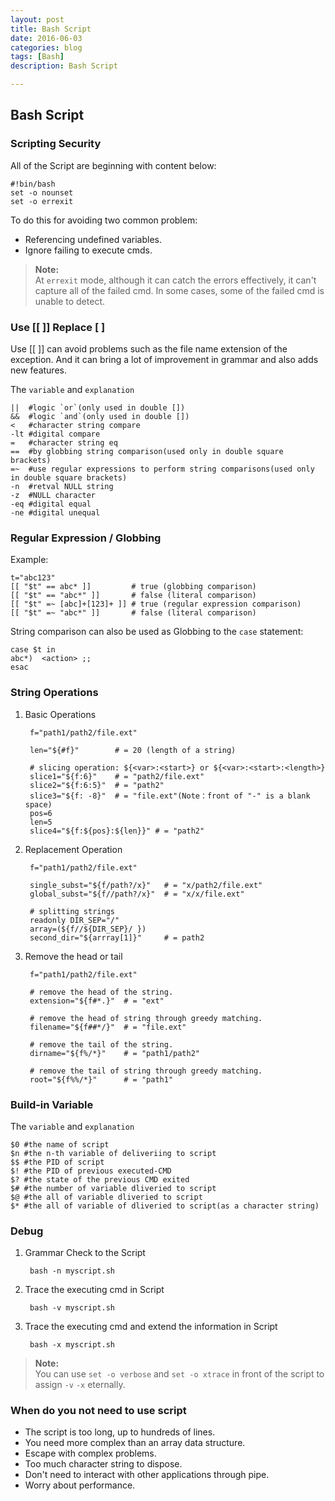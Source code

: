 ```yaml
---
layout: post  
title: Bash Script  
date: 2016-06-03  
categories: blog  
tags: [Bash]  
description: Bash Script  

---
```


## Bash Script ##

### Scripting Security ###

All of the Script are beginning with content below:  

	#!bin/bash
	set -o nounset
	set -o errexit  

To do this for avoiding two common problem:    

 - Referencing undefined variables.  
 - Ignore failing to execute cmds.  

> **Note:**  
> At `errexit` mode, although it can catch the errors effectively, it can't capture all of the failed cmd. In some cases, some of the failed cmd is unable to detect.   
  

### Use [[ ]] Replace [ ] ###

Use [[ ]] can avoid problems such as the file name extension of the exception. And it can bring a lot of improvement in grammar and also adds new features.  

The `variable` and `explanation`  

	||  #logic `or`(only used in double [])
	&&  #logic `and`(only used in double [])
	<   #character string compare
	-lt #digital compare
	=   #character string eq
	==  #by globbing string comparison(used only in double square brackets)
	=~  #use regular expressions to perform string comparisons(used only in double square brackets)
	-n  #retval NULL string
	-z  #NULL character
	-eq #digital equal
	-ne #digital unequal
  

### Regular Expression / Globbing ###

Example:  

	t="abc123"
	[[ "$t" == abc* ]]         # true (globbing comparison)
	[[ "$t" == "abc*" ]]       # false (literal comparison)
	[[ "$t" =~ [abc]+[123]+ ]] # true (regular expression comparison)
	[[ "$t" =~ "abc*" ]]       # false (literal comparison)

String comparison can also be used as Globbing to the `case` statement:  

	case $t in
	abc*)  <action> ;;
	esac  
  

### String Operations ###

1. Basic Operations  

		f="path1/path2/file.ext"  

	    len="${#f}"        # = 20 (length of a string) 
	
	    # slicing operation: ${<var>:<start>} or ${<var>:<start>:<length>}
	    slice1="${f:6}"    # = "path2/file.ext"
	    slice2="${f:6:5}"  # = "path2"
	    slice3="${f: -8}"  # = "file.ext"(Note：front of "-" is a blank space)
	    pos=6
	    len=5
	    slice4="${f:${pos}:${len}}" # = "path2"

2. Replacement Operation  

	    f="path1/path2/file.ext"  
	
	    single_subst="${f/path?/x}"   # = "x/path2/file.ext"
	    global_subst="${f//path?/x}"  # = "x/x/file.ext" 
	
	    # splitting strings
	    readonly DIR_SEP="/"
	    array=(${f//${DIR_SEP}/ })
	    second_dir="${arrray[1]}"     # = path2

3. Remove the head or tail  

	    f="path1/path2/file.ext" 
	
	    # remove the head of the string.
	    extension="${f#*.}"  # = "ext" 
	
	    # remove the head of string through greedy matching.
	    filename="${f##*/}"  # = "file.ext" 
	
	    # remove the tail of the string.
	    dirname="${f%/*}"    # = "path1/path2" 
	
	    # remove the tail of string through greedy matching.
	    root="${f%%/*}"      # = "path1"   

### Build-in Variable ###

The `variable` and `explanation`

	$0 #the name of script  
	$n #the n-th variable of deliveriing to script
	$$ #the PID of script
	$! #the PID of previous executed-CMD  
	$? #the state of the previous CMD exited
	$# #the number of variable dliveried to script
	$@ #the all of variable dliveried to script
	$* #the all of variable of dliveried to script(as a character string)   
   
  
### Debug ###

1. Grammar Check to the Script  

		bash -n myscript.sh

2. Trace the executing cmd in Script  

		bash -v myscript.sh 

3. Trace the executing cmd and extend the information in Script  

		bash -x myscript.sh

> **Note:**  
> You can use `set -o verbose` and `set -o xtrace` in front of the script to assign `-v` `-x` eternally.  

### When do you not need to use script ###

- The script is too long, up to hundreds of lines.
- You need more complex than an array data structure.
- Escape with complex problems.
- Too much character string to dispose.
- Don't need to interact with other applications through pipe.
- Worry about performance.






